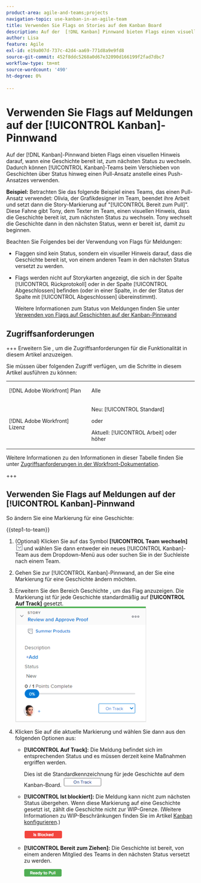 ```yaml
---
product-area: agile-and-teams;projects
navigation-topic: use-kanban-in-an-agile-team
title: Verwenden Sie Flags on Stories auf dem Kanban Board
description: Auf der  [!DNL Kanban] Pinnwand bieten Flags einen visuellen Hinweis darauf, wann eine Geschichte bereit ist, zum nächsten Status zu wechseln. Dies ermöglicht Kanban-Teams, beim Verschieben von Geschichten über Status hinweg einen "Pull"-Ansatz anstelle eines "Push"-Ansatzes zu verwenden.
author: Lisa
feature: Agile
exl-id: e19a007d-737c-42d4-aa69-771d8a9e9fd8
source-git-commit: 452f8ddc5268a0d67e32090d166199f2fad7dbc7
workflow-type: tm+mt
source-wordcount: '490'
ht-degree: 0%

---
```


# Verwenden Sie Flags auf Meldungen auf der [!UICONTROL Kanban]-Pinnwand

Auf der [!DNL Kanban]-Pinnwand bieten Flags einen visuellen Hinweis darauf, wann eine Geschichte bereit ist, zum nächsten Status zu wechseln. Dadurch können [!UICONTROL Kanban]-Teams beim Verschieben von Geschichten über Status hinweg einen Pull-Ansatz anstelle eines Push-Ansatzes verwenden.

**Beispiel:** Betrachten Sie das folgende Beispiel eines Teams, das einen Pull-Ansatz verwendet: Olivia, der Grafikdesigner im Team, beendet ihre Arbeit und setzt dann die Story-Markierung auf &quot;[!UICONTROL Bereit zum Pull]&quot;. Diese Fahne gibt Tony, dem Texter im Team, einen visuellen Hinweis, dass die Geschichte bereit ist, zum nächsten Status zu wechseln. Tony wechselt die Geschichte dann in den nächsten Status, wenn er bereit ist, damit zu beginnen.

Beachten Sie Folgendes bei der Verwendung von Flags für Meldungen:

* Flaggen sind kein Status, sondern ein visueller Hinweis darauf, dass die Geschichte bereit ist, von einem anderen Team in den nächsten Status versetzt zu werden.
* Flags werden nicht auf Storykarten angezeigt, die sich in der Spalte [!UICONTROL Rückprotokoll] oder in der Spalte [!UICONTROL Abgeschlossen] befinden (oder in einer Spalte, in der der Status der Spalte mit [!UICONTROL Abgeschlossen] übereinstimmt).

  Weitere Informationen zum Status von Meldungen finden Sie unter [Verwenden von Flags auf Geschichten auf der Kanban-Pinnwand](#updating-the-status-of-stories-and-subtasks)

## Zugriffsanforderungen

+++ Erweitern Sie , um die Zugriffsanforderungen für die Funktionalität in diesem Artikel anzuzeigen.

Sie müssen über folgenden Zugriff verfügen, um die Schritte in diesem Artikel ausführen zu können:

<table style="table-layout:auto"> 
 <col> 
 </col> 
 <col> 
 </col> 
 <tbody> 
  <tr> 
   <td role="rowheader">[!DNL Adobe Workfront] Plan</td> 
   <td> <p>Alle</p> </td> 
  </tr> 
  <tr> 
   <td role="rowheader">[!DNL Adobe Workfront] Lizenz</td> 
   <td> <p>Neu: [!UICONTROL Standard]</p> 
   oder
   <p>Aktuell: [!UICONTROL Arbeit] oder höher</p> </td> 
  </tr>
 </tbody> 
</table>

Weitere Informationen zu den Informationen in dieser Tabelle finden Sie unter [Zugriffsanforderungen in der Workfront-Dokumentation](/help/quicksilver/administration-and-setup/add-users/access-levels-and-object-permissions/access-level-requirements-in-documentation.md).

+++

## Verwenden Sie Flags auf Meldungen auf der [!UICONTROL Kanban]-Pinnwand

So ändern Sie eine Markierung für eine Geschichte:

{{step1-to-team}}

1. (Optional) Klicken Sie auf das Symbol **[!UICONTROL Team wechseln]** ![Team-Symbol wechseln](assets/switch-team-icon.png) und wählen Sie dann entweder ein neues [!UICONTROL Kanban]-Team aus dem Dropdown-Menü aus oder suchen Sie in der Suchleiste nach einem Team.

1. Gehen Sie zur [!UICONTROL Kanban]-Pinnwand, an der Sie eine Markierung für eine Geschichte ändern möchten.
1. Erweitern Sie den Bereich Geschichte , um das Flag anzuzeigen.
Die Markierung ist für jede Geschichte standardmäßig auf **[!UICONTROL Auf Track]** gesetzt.
   ![Kanban-Karte](assets/agile-storycard-kanban-2021-350x308.png)

1. Klicken Sie auf die aktuelle Markierung und wählen Sie dann aus den folgenden Optionen aus:

   * **[!UICONTROL Auf Track]:** Die Meldung befindet sich im entsprechenden Status und es müssen derzeit keine Maßnahmen ergriffen werden.

     Dies ist die Standardkennzeichnung für jede Geschichte auf dem Kanban-Board.
     ![kanban_flag_ontrack.png](assets/kanban-flag-ontrack.png)

   * **[!UICONTROL Ist blockiert]:** Die Meldung kann nicht zum nächsten Status übergehen. Wenn diese Markierung auf eine Geschichte gesetzt ist, zählt die Geschichte nicht zur WIP-Grenze. (Weitere Informationen zu WIP-Beschränkungen finden Sie im Artikel [Kanban konfigurieren](../../agile/get-started-with-agile-in-workfront/configure-kanban.md).)

     ![kanban_flag_block.png](assets/kanban-flag-blocked.png)

   * **[!UICONTROL Bereit zum Ziehen]:** Die Geschichte ist bereit, von einem anderen Mitglied des Teams in den nächsten Status versetzt zu werden.

     ![kanban_flag_ready.png](assets/kanban-flag-ready.png)
